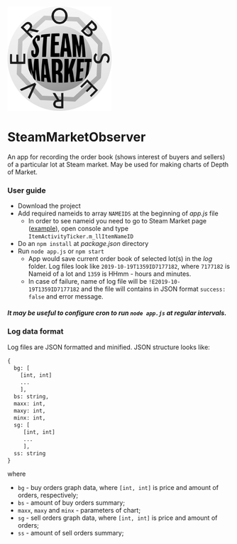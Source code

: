![Logo](images/logo.png)
# SteamMarketObserver
An app for recording the order book (shows interest of buyers and sellers) of a particular lot at Steam market. 
May be used for making charts of Depth of Market.

### User guide
* Download the project
* Add required nameids to array `NAMEIDS` at the beginning of *app.js* file
  * In order to see nameid you need to go to Steam Market page 
  ([example](https://steamcommunity.com/market/listings/730/Operation%20Phoenix%20Weapon%20Case)),
  open console and type `ItemActivityTicker.m_llItemNameID`
* Do an `npm install` at *package.json* directory
* Run `node app.js` or `npm start`
  * App would save current order book of selected lot(s) in the *log* folder. Log files look like 
  `2019-10-19T1359ID7177182`, where `7177182` is Nameid of a lot and `1359` is HHmm - hours and minutes.
  * In case of failure, name of log file will be `!E2019-10-19T1359ID7177182` 
  and the file will contains in JSON format `success: false` and error message.

##### It may be useful to configure cron to run `node app.js` at regular intervals.

### Log data format
Log files are JSON formatted and minified. JSON structure looks like:
```
{
  bg: [
    [int, int]
    ...
    ],
  bs: string,
  maxx: int,
  maxy: int,
  minx: int,
  sg: [
     [int, int]
     ...
     ],
  ss: string
}
```
where 
* `bg` - buy orders graph data, where `[int, int]` is price and amount of orders, respectively;
* `bs` - amount of buy orders summary;
* `maxx`, `maxy` and `minx` - parameters of chart;
* `sg` - sell orders graph data, where `[int, int]` is price and amount of orders;
* `ss` - amount of sell orders summary;
